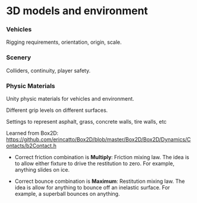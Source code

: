 # 3D models and environment

### Vehicles

Rigging requirements, orientation, origin, scale.

### Scenery

Colliders, continuity, player safety.

### Physic Materials

Unity physic materials for vehicles and environment.

Different grip levels on different surfaces.

Settings to represent asphalt, grass, concrete walls, tire walls, etc

Learned from Box2D:
https://github.com/erincatto/Box2D/blob/master/Box2D/Box2D/Dynamics/Contacts/b2Contact.h

- Correct friction combination is **Multiply**:
Friction mixing law. The idea is to allow either fixture to drive the restitution to zero.
For example, anything slides on ice.

- Correct bounce combination is **Maximum**:
Restitution mixing law. The idea is allow for anything to bounce off an inelastic surface.
For example, a superball bounces on anything.

